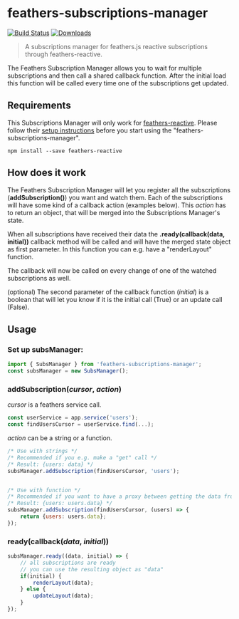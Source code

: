 # feathers-subscriptions-manager
[![Build Status](https://travis-ci.org/nicoknoll/feathers-subscriptions-manager.svg?branch=master)](https://travis-ci.org/nicoknoll/feathers-subscriptions-manager)
[![Downloads](https://img.shields.io/npm/dt/feathers-subscriptions-manager.svg)](https://www.npmjs.com/package/feathers-subscriptions-manager)

> A subscriptions manager for feathers.js reactive subscriptions through feathers-reactive.

The Feathers Subscription Manager allows you to wait for multiple subscriptions and then call a shared callback function. After the initial load this function will be called every time one of the subscriptions get updated.


## Requirements
This Subscriptions Manager will only work for [feathers-reactive](https://github.com/feathersjs/feathers-reactive). Please follow their [setup instructions](https://github.com/feathersjs/feathers-reactive#setting-options-and-rxjs) before you start using the "feathers-subscriptions-manager".

```
npm install --save feathers-reactive
```


## How does it work
The Feathers Subscription Manager will let you register all the subscriptions (**addSubscription()**) you want and watch them. Each of the subscriptions will have some kind of a callback action (examples below). This _action_ has to return an object, that will be merged into the Subscriptions Manager's state.

When all subscriptions have received their data the **.ready(callback(data, initial))** callback method will be called and will have the merged state object as first parameter. In this function you can e.g. have a "renderLayout" function.

The callback will now be called on every change of one of the watched subscriptions as well.

(optional) The second parameter of the callback function (_initial_) is a boolean that will let you know if it is the initial call (True) or an update call (False).


## Usage
### Set up subsManager:

```js
import { SubsManager } from 'feathers-subscriptions-manager';
const subsManager = new SubsManager();
```


### addSubscription(_cursor_, _action_)

_cursor_ is a feathers service call.

```js
const userService = app.service('users');
const findUsersCursor = userService.find(...);
```

_action_ can be a string or a function.

```js
/* Use with strings */
/* Recommended if you e.g. make a "get" call */
/* Result: {users: data} */
subsManager.addSubscription(findUsersCursor, 'users');


/* Use with function */
/* Recommended if you want to have a proxy between getting the data from the server and finishing the the call */
/* Result: {users: users.data} */
subsManager.addSubscription(findUsersCursor, (users) => {
	return {users: users.data};
});

```


### ready(callback(_data_, _initial_))

```js
subsManager.ready((data, initial) => {
	// all subscriptions are ready 
	// you can use the resulting object as "data"
	if(initial) {
		renderLayout(data);
	} else {
		updateLayout(data);
	}
});
```
